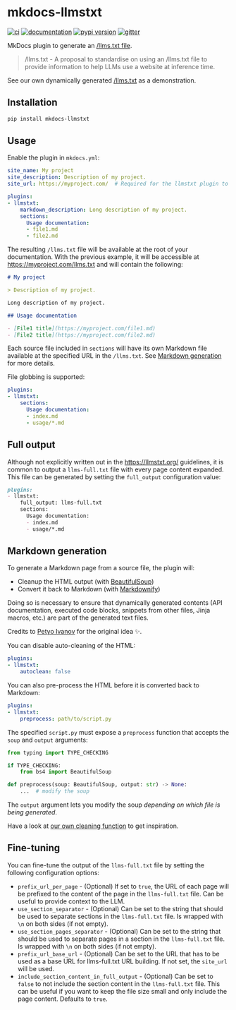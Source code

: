 # mkdocs-llmstxt

[![ci](https://github.com/pawamoy/mkdocs-llmstxt/workflows/ci/badge.svg)](https://github.com/pawamoy/mkdocs-llmstxt/actions?query=workflow%3Aci)
[![documentation](https://img.shields.io/badge/docs-mkdocs-708FCC.svg?style=flat)](https://pawamoy.github.io/mkdocs-llmstxt/)
[![pypi version](https://img.shields.io/pypi/v/mkdocs-llmstxt.svg)](https://pypi.org/project/mkdocs-llmstxt/)
[![gitter](https://badges.gitter.im/join%20chat.svg)](https://app.gitter.im/#/room/#mkdocs-llmstxt:gitter.im)

MkDocs plugin to generate an [/llms.txt file](https://llmstxt.org/).

> /llms.txt - A proposal to standardise on using an /llms.txt file to provide information to help LLMs use a website at inference time.

See our own dynamically generated [/llms.txt](https://pawamoy.github.io/mkdocs-llmstxt/llms.txt) as a demonstration.

## Installation

```bash
pip install mkdocs-llmstxt
```

## Usage

Enable the plugin in `mkdocs.yml`:

```yaml title="mkdocs.yml"
site_name: My project
site_description: Description of my project.
site_url: https://myproject.com/  # Required for the llmstxt plugin to work.

plugins:
- llmstxt:
    markdown_description: Long description of my project.
    sections:
      Usage documentation:
      - file1.md
      - file2.md
```

The resulting `/llms.txt` file will be available at the root of your documentation. With the previous example, it will be accessible at https://myproject.com/llms.txt and will contain the following:

```markdown
# My project

> Description of my project.

Long description of my project.

## Usage documentation

- [File1 title](https://myproject.com/file1.md)
- [File2 title](https://myproject.com/file2.md)
```

Each source file included in `sections` will have its own Markdown file available at the specified URL in the `/llms.txt`. See [Markdown generation](#markdown-generation) for more details.

File globbing is supported:

```yaml title="mkdocs.yml"
plugins:
- llmstxt:
    sections:
      Usage documentation:
      - index.md
      - usage/*.md
```

## Full output

Although not explicitly written out in the https://llmstxt.org/ guidelines, it is common to output a `llms-full.txt` file with every page content expanded. This file can be generated by setting the `full_output` configuration value:

```markdown
plugins:
- llmstxt:
    full_output: llms-full.txt
    sections:
      Usage documentation:
      - index.md
      - usage/*.md
```

## Markdown generation

To generate a Markdown page from a source file, the plugin will:

- Cleanup the HTML output (with [BeautifulSoup](https://pypi.org/project/beautifulsoup4/))
- Convert it back to Markdown (with [Markdownify](https://pypi.org/project/markdownify))

Doing so is necessary to ensure that dynamically generated contents (API documentation, executed code blocks, snippets from other files, Jinja macros, etc.) are part of the generated text files.

Credits to [Petyo Ivanov](https://github.com/petyosi) for the original idea ✨.

You can disable auto-cleaning of the HTML:

```yaml title="mkdocs.yml"
plugins:
- llmstxt:
    autoclean: false
```

You can also pre-process the HTML before it is converted back to Markdown:

```yaml title="mkdocs.yml"
plugins:
- llmstxt:
    preprocess: path/to/script.py
```

The specified `script.py` must expose a `preprocess` function that accepts the `soup` and `output` arguments:

```python
from typing import TYPE_CHECKING

if TYPE_CHECKING:
    from bs4 import BeautifulSoup

def preprocess(soup: BeautifulSoup, output: str) -> None:
    ...  # modify the soup
```

The `output` argument lets you modify the soup *depending on which file is being generated*.

Have a look at [our own cleaning function](https://pawamoy.github.io/mkdocs-llmstxt/reference/mkdocs_llmstxt/#mkdocs_llmstxt.autoclean) to get inspiration.

## Fine-tuning

You can fine-tune the output of the `llms-full.txt` file by setting the following configuration options:

- `prefix_url_per_page` - (Optional)  If set to `true`, the URL of each page will be prefixed to the content of the page in the `llms-full.txt` file. Can be useful to provide context to the LLM. 
- `use_section_separator` - (Optional) Can be set to the string that should be used to separate sections in the `llms-full.txt` file. Is wrapped with `\n` on both sides (if not empty).
- `use_section_pages_separator` - (Optional)  Can be set to the string that should be used to separate pages in a section in the `llms-full.txt` file. Is wrapped with `\n` on both sides (if not empty).
- `prefix_url_base_url` - (Optional)  Can be set to the URL that has to be used as a base URL for llms-full.txt URL building. If not set, the `site_url` will be used.
- `include_section_content_in_full_output` - (Optional) Can be set to `false` to not include the section content in the `llms-full.txt` file. This can be useful if you want to keep the file size small and only include the page content. Defaults to `true`.